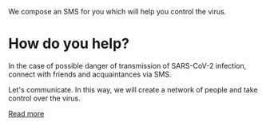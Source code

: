 We compose an SMS for you which will help you control the virus.

# How do you help?

In the case of possible danger of transmission of SARS-CoV-2 infection, connect with friends and acquaintances via SMS.

Let's communicate. In this way, we will create a network of people and take control over the virus.

[Read more](https://medium.com/sledilnik/spark-prekinimo-verige-prenosov-9c2008e357cc)
